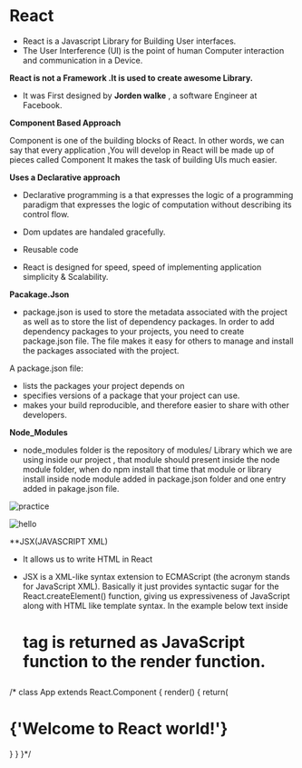 # React

 * React is a Javascript Library for Building User interfaces.
 * The User Interference (UI) is the point of human Computer interaction and communication in a Device.
 
 **React is not a Framework .It is used to create awesome Library.**
 * It was First designed by **Jorden walke** , a software Engineer at Facebook.
 
 
 **Component Based Approach**

Component is one of the building blocks of React. In other words, we can say that every application ,You will develop in React will be made up of pieces called Component It makes the task of building UIs much easier.

**Uses a Declarative approach**

* Declarative programming is a that expresses the logic of a programming paradigm that expresses the  logic of computation without describing its control flow.

* Dom updates are handaled gracefully.

* Reusable code

*  React is designed for speed, speed of implementing application simplicity & Scalability.

**Pacakage.Json**
* package.json is used to store the metadata associated with the project as well as to store the list of dependency packages. In order to add dependency packages to your projects, you need to create package.json file. The file makes it easy for others to manage and install the packages associated with the project.

A package.json file:

* lists the packages your project depends on
* specifies versions of a package that your project can use.
* makes your build reproducible, and therefore easier to share with other developers.


**Node_Modules**

*  node_modules folder is the repository of modules/ Library which we are using inside our project , that module should present inside the node module folder, when do npm install that time  that module or library install inside node module added in package.json folder and one entry added in pakage.json file.



![practice](https://user-images.githubusercontent.com/92241659/195635938-7f821d22-2da6-4102-92d7-50c947b3ceff.png)

![hello](https://user-images.githubusercontent.com/92241659/195631604-7e5938af-ed71-47ac-8604-180ecd10cd73.png)


**JSX(JAVASCRIPT XML)

* It allows us to write HTML in React

* JSX is a XML-like syntax extension to ECMAScript (the acronym stands for JavaScript
XML). Basically it just provides syntactic sugar for the React.createElement() function,
giving us expressiveness of JavaScript along with HTML like template syntax.
In the example below text inside <h1> tag is returned as JavaScript function to the
render function.


/* class App extends React.Component {
render() {
return(
<div>
<h1>{'Welcome to React world!'}</h1>
</div>
}
}
}*/
